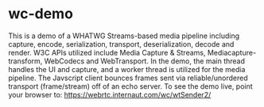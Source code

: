 # wc-demo
This is a demo of a WHATWG Streams-based media pipeline including capture, encode, serialization, transport, deserialization, decode and render. 
W3C APIs utilized include Media Capture & Streams, Mediacapture-transform, WebCodecs and WebTransport. 
In the demo, the main thread handles the UI and capture, and a worker thread is utilized for the media pipeline.
The Javscript client bounces frames sent via reliable/unordered transport (frame/stream) off of an echo server.
To see the demo live, point your browser to:  https://webrtc.internaut.com/wc/wtSender2/
